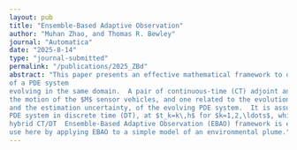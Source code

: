 ```yaml
---
layout: pub
title: "Ensemble-Based Adaptive Observation"
author: "Muhan Zhao, and Thomas R. Bewley"
journal: "Automatica"
date: "2025-8-14"
type: "journal-submitted"
permalink: "/publications/2025_ZBd"
abstract: "This paper presents an effective mathematical framework to optimize the feasible trajectories of sensor vehicles moving through a given physical domain, in order to minimize a relevant measure of the uncertainty of an ensemble-based estimate 
of a PDE system 
evolving in the same domain.  A pair of continuous-time (CT) adjoint analyses is used in this optimization framework, one related to 
the motion of the $M$ sensor vehicles, and one related to the evolution of the $N$ ensemble members representing both the estimate, 
and the estimation uncertainty, of the evolving PDE system.  It is assumed that the sensor vehicles take local measurements of the 
PDE system in discrete time (DT), at $t_k=k\,h$ for $k=1,2,\ldots$, which are used to develop the state estimate.  The resulting 
hybrid CT/DT  Ensemble-Based Adaptive Observation (EBAO) framework is extensible to a broad range of systems; we illustrate its 
use here by applying EBAO to a simple model of an environmental plume."
---
```

